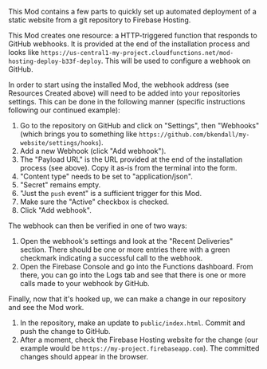 This Mod contains a few parts to quickly set up automated deployment of a static website from a git repository to Firebase Hosting.

This Mod creates one resource: a HTTP-triggered function that responds to GitHub webhooks. It is provided at the end of the installation process and looks like `https://us-central1-my-project.cloudfunctions.net/mod-hosting-deploy-b33f-deploy`. This will be used to configure a webhook on GitHub.

In order to start using the installed Mod, the webhook address (see Resources Created above) will need to be added into your repositories settings. This can be done in the following manner (specific instructions following our continued example):

1. Go to the repository on GitHub and click on "Settings", then "Webhooks" (which brings you to something like `https://github.com/bkendall/my-website/settings/hooks`).
2. Add a new Webhook (click "Add webhook").
3. The "Payload URL" is the URL provided at the end of the installation process (see above). Copy it as-is from the terminal into the form.
4. "Content type" needs to be set to "application/json".
5. "Secret" remains empty.
6. "Just the `push` event" is a sufficient trigger for this Mod.
7. Make sure the "Active" checkbox is checked.
8. Click "Add webhook".

The webhook can then be verified in one of two ways:

1. Open the webhook's settings and look at the "Recent Deliveries" section. There should be one or more entries there with a green checkmark indicating a successful call to the webhook.
2. Open the Firebase Console and go into the Functions dashboard. From there, you can go into the Logs tab and see that there is one or more calls made to your webhook by GitHub.

Finally, now that it's hooked up, we can make a change in our repository and see the Mod work.

1. In the repository, make an update to `public/index.html`. Commit and push the change to GitHub.
2. After a moment, check the Firebase Hosting website for the change (our example would be `https://my-project.firebaseapp.com`). The committed changes should appear in the browser.
